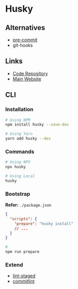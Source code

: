 # Husky

## Alternatives

- [pre-commit](/pre-commit.md)
- git-hooks

## Links

- [Code Repository](https://github.com/typicode/husky)
- [Main Website](https://typicode.github.io/husky/#/)

## CLI

### Installation

```sh
# Using NPM
npm install husky --save-dev

# Using Yarn
yarn add husky --dev
```

### Commands

```sh
# Using NPX
npx husky

# Using Local
husky
```

### Bootstrap

**Refer:** `./package.json`

```json
{
  "scripts": {
    "prepare": "husky install"
    // ...
  }
}
```

```sh
#
npm run prepare
```

### Extend

- [lint-staged](/lint-staged.md#using-with-husky)
- [commitlint](/conventional-changelog/commitlint.md#using-with-husky)

<!-- ### Configuration

```sh
#
npx husky add ./.husky/pre-commit 'npm test'

#
npx husky install
``` -->
